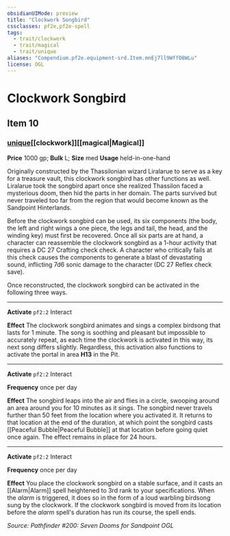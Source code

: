 ```yaml
---
obsidianUIMode: preview
title: "Clockwork Songbird"
cssclasses: pf2e,pf2e-spell
tags:
  - trait/clockwork
  - trait/magical
  - trait/unique
aliases: "Compendium.pf2e.equipment-srd.Item.mnEj7ll9WffO8WLu"
license: OGL
---
```

# Clockwork Songbird
## Item 10
### [unique](unique.md "Unique Rarity Trait")[[clockwork]][[magical|Magical]]


**Price** 1000 gp; 
**Bulk** L; **Size** med
**Usage** held-in-one-hand

Originally constructed by the Thassilonian wizard Liralarue to serve as a key for a treasure vault, this clockwork songbird has other functions as well. Liralarue took the songbird apart once she realized Thassilon faced a mysterious doom, then hid the parts in her domain. The parts survived but never traveled too far from the region that would become known as the Sandpoint Hinterlands.

Before the clockwork songbird can be used, its six components (the body, the left and right wings a one piece, the legs and tail, the head, and the winding key) must first be recovered. Once all six parts are at hand, a character can reassemble the clockwork songbird as a 1-hour activity that requires a DC 27 Crafting check check. A character who critically fails at this check causes the components to generate a blast of devastating sound, inflicting 7d6 sonic damage to the character (DC 27 Reflex check save).

Once reconstructed, the clockwork songbird can be activated in the following three ways.

* * *

**Activate** `pf2:2` Interact

**Effect** The clockwork songbird animates and sings a complex birdsong that lasts for 1 minute. The song is soothing and pleasant but impossible to accurately repeat, as each time the clockwork is activated in this way, its next song differs slightly. Regardless, this activation also functions to activate the portal in area **H13** in the Pit.

* * *

**Activate** `pf2:2` Interact

**Frequency** once per day

**Effect** The songbird leaps into the air and flies in a circle, swooping around an area around you for 10 minutes as it sings. The songbird never travels further than 50 feet from the location where you activated it. It returns to that location at the end of the duration, at which point the songbird casts [[Peaceful Bubble|Peaceful Bubble]] at that location before going quiet once again. The effect remains in place for 24 hours.

* * *

**Activate** `pf2:2` Interact

**Frequency** once per day

**Effect** You place the clockwork songbird on a stable surface, and it casts an [[Alarm|Alarm]] spell heightened to 3rd rank to your specifications. When the _alarm_ is triggered, it does so in the form of a loud warbling birdsong sung by the clockwork. If the clockwork songbird is moved from its location before the _alarm_ spell's duration has run its course, the spell ends.

*Source: Pathfinder #200: Seven Dooms for Sandpoint*
*OGL*